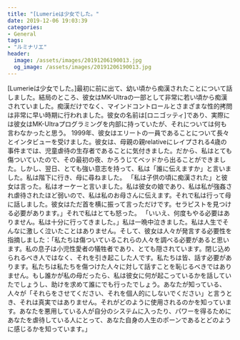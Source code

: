 ```yaml
---
title: "[Lumerieは少女でした。"
date: 2019-12-06 19:03:39
categories:
- General
tags:
- "ルミナリエ"
header:
  image: /assets/images/20191206190013.jpg
  og_image: /assets/images/20191206190013.jpg
---
```


[Lumerieは少女でした。]最初に前に出て、幼い頃から痴漢されたことについて話しました。結局のところ、彼女はMK-Ultraの一部として非常に若い頃から痴漢されていました。痴漢だけでなく、マインドコントロールとさまざまな性的拷問は非常に早い時期に行われました。彼女の名前は[ロニゴッティ]であり、実際には彼女はMK-Ultraプログラミングを内部に持っていたが、それについては何も言わなかったと思う。 1999年、彼女はエリートの一員であることについて長々とインタビューを受けました。彼女は、母親の親relativeにレイプされる4歳の事件までは、児童虐待の生存者であることに気付きました。だから、私はとても傷ついていたので、その最初の夜、かろうじてベッドから出ることができました。しかし、翌日、とても強い意志を持って、私は「誰に伝えますか」と言いました。私は階下に行き、母に尋ねました。 「私は子供の頃に痴漢された」と彼女は言った。私はオーケーと言いました。私は彼女の娘であり、私は私が強姦され虐待されたほど弱いので、私は私のお母さんに伝えます。それで私は行って母に話しました。彼女はただ首を横に振って言っただけです。セラピストを見つける必要があります。」それで私はとても怒った。 「いいえ、何度もやる必要はありません。私は十分に行ってきました。」私は一晩中泣きました。私は人生でそんなに激しく泣いたことはありません。そして、彼女は人々が発言する必要性を指摘しました：「私たちは傷ついているこれらの人々を調べる必要があると思います。私の息子は小児性愛者の犠牲者であり、とても隠されています。閉じ込められるべき人ではなく、それを引き起こした人です。私たちは皆、話す必要があります。私たちは私たちを傷つけた人々に対して話すことを恥じるべきではありません。もし誰かが私の母だったら、私は彼女に何が起こっているかを話していたでしょうし、助けを求めて誰にでも行ったでしょう。あなたが知っている、人々が「それらをさせてください、それを個人的にしないでください」と言うとき、それは真実ではありません。それがどのように使用されるのかを知っています。あなたを悪用している人が自分のシステムに入ったり、パワーを得るためにあなたを虐待している人にとって、あなた自身の人生のポーンであるとどのように感じるかを知っています。」
